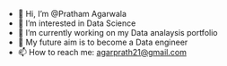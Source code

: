 - 👋 Hi, I’m @Pratham Agarwala
- 👀 I’m interested in Data Science
- 🌱 I’m currently working on my Data analaysis portfolio
- 🔮 My future aim is to become a Data engineer
- 📫 How to reach me: agarprath21@gmail.com

<!---
Pratham2108/Pratham2108 is a ✨ special ✨ repository because its `README.md` (this file) appears on your GitHub profile.
You can click the Preview link to take a look at your changes.
--->
